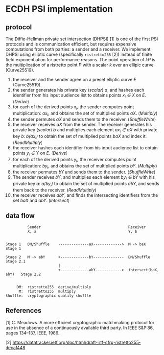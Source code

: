 # ECDH PSI implementation

## protocol

The Diffie-Hellman private set intersection (DHPSI) [1] is one of the first PSI protocols and is communication efficient, but requires expensive computations from both parties: a sender and a receiver. We implement DHPSI using elliptic curve (specifically `ristretto255` [2]) instead of finite field exponentiation for performance reasons. The point operation of _kP_ is the multiplication of a ristretto point _P_ with a scalar _k_ over an ellipic curve (Curve25519).

1. the receiver and the sender agree on a preset elliptic curve _E_ (Curve25519).
1. the sender generates his private key (*scalar*) _a_, and hashes each identifier from his input audience list to obtains points _x<sub>i</sub> ∈ X_ on _E_. (*Derive*)
1. for each of the derived points _x<sub>i</sub>_, the sender computes point multiplication: _ax<sub>i</sub>_, and obtains the set of multiplied points _aX_. (*Multiply*)
1. the sender permutes _aX_ and sends them to the receiver. (*ShuffleWrite*)
1. the receiver receives _aX_ from the sender. The receiver generates his private key (*scalar*) _b_ and multiplies each element _ax<sub>i</sub> ∈ aX_ with private key _b_: _b(ax<sub>i</sub>)_ to obtain the set of multiplied points _baX_ and index it. (*ReadMultiply*)
1. the receiver hashes each identifier from his input audience list to obtain points _y<sub>i</sub> ∈ Y_ on _E_. (*Derive*)
1. for each of the derived points _y<sub>i</sub>_, the receiver computes point multiplication: _by<sub>i</sub>_, and obtains the set of multiplied points _bY_. (*Multiply*)
1. the receiver permutes _bY_ and sends them to the sender. (*ShuffleWrite*)
1. The sender receives _bY_, and multiplies each element _by<sub>i</sub> ∈ bY_  with his private key _a_: _a(by<sub>i</sub>)_ to obtain the set of multiplied points _abY_, and sends them back to the receiver. (*ReadMultiply*)
1. the receiver receives _abY_, and finds the intersecting identifiers from the set _baX_ and _abY_. (*Intersect*)


## data flow

```
          Sender                                        Receiver
          X, a                                          Y, b


Stage 1   DM/Shuffle    --------------aX------------->  M -> baX              Stage 1

Stage 2   M -> abY      +-------------bY--------------  DM/Shuffle            Stage 2.1
                        |
                        +-------------abY------------>  intersect(baX, abY)   Stage 2.2


     DM:  ristretto255  derive/multiply
      M:  ristretto255  multiply
Shuffle:  cryptographic quality shuffle
```

## References

[1] C. Meadows. A more efficient cryptographic matchmaking protocol for use in the absence of a continuously available third party. In IEEE S&P’86, pages 134–137. IEEE, 1986.

[2] https://datatracker.ietf.org/doc/html/draft-irtf-cfrg-ristretto255-decaf448

